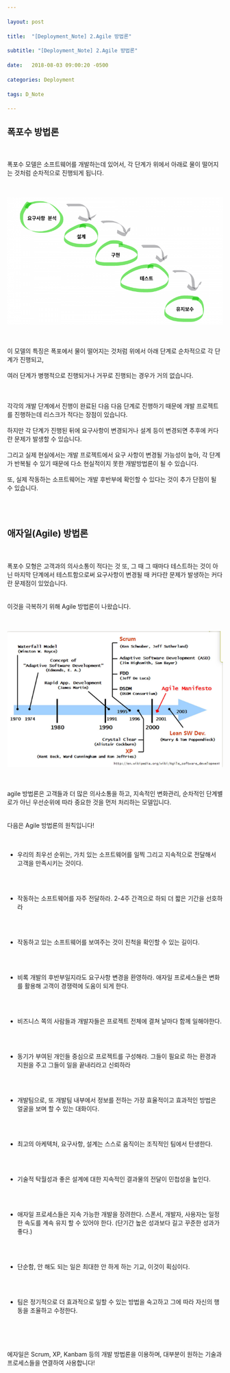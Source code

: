 ```yaml
---

layout: post

title:  "[Deployment_Note] 2.Agile 방법론"

subtitle: "[Deployment_Note] 2.Agile 방법론"

date:   2018-08-03 09:00:20 -0500

categories: Deployment

tags: D_Note

---
```


## 폭포수 방법론

<br>
<br>
폭포수 모델은 소프트웨어를 개발하는데 있어서, 각 단계가 위에서 아래로 물이 떨어지는 것처럼 순차적으로 진행되게 됩니다.
<br>
<br>
<br>

![image](/image/D_Note_image/d_note_image_04.png)

<br>
<br>
이 모델의 특징은 폭포에서 물이 떨어지는 것처럼 위에서 아래 단계로 순차적으로 각 단계가 진행되고,
<br>
<br>
여러 단계가 병행적으로 진행되거나 거꾸로 진행되는 경우가 거의 없습니다.
<br>
<br>
<br>
<br>
각각의 개발 단계에서 진행이 완료된 다음 다음 단계로 진행하기 때문에 개발 프로젝트를 진행하는데 리스크가 적다는 장점이 있습니다.
<br>
<br>
하지만 각 단계가 진행된 뒤에 요구사항이 변경되거나 설계 등이 변경되면 추후에 커다란 문제가 발생할 수 있습니다.
<br>
<br>
그리고 실제 현실에서는 개발 프로젝트에서 요구 사항이 변경될 가능성이 높아, 각 단계가 반복될 수 있기 때문에 다소 현실적이지 못한 개발방법론이 될 수 있습니다. 
<br>
<br>
또, 실제 작동하는 소프트웨어는 개발 후반부에 확인할 수 있다는 것이 추가 단점이 될 수 있습니다.
<br>
<br>
<br>
<br>

## 애자일(Agile) 방법론

<br>
<br>
폭포수 모형은 고객과의 의사소통이 적다는 것 또, 그 때 그 때마다 테스트하는 것이 아닌 마지막 단계에서 테스트함으로써 요구사항이 변경될 때 커다란 문제가 발생하는 커다란 문제점이 있었습니다.
<br>
<br>
<br>
이것을 극복하기 위해 Agile 방법론이 나왔습니다.
<br>
<br>
<br>

![image](/image/D_Note_image/d_note_image_05.png)

<br>
<br>
agile 방법론은 고객들과 더 많은 의사소통을 하고, 지속적인 변화관리, 순차적인 단계별로가 아닌 우선순위에 따라 중요한 것을 먼저 처리하는 모델입니다.
<br>
<br>
<br>
다음은 Agile 방법론의 원칙입니다!
<br>
<br>
<br>

- 우리의 최우선 순위는, 가치 있는 소프트웨어를 일찍 그리고 지속적으로 전달해서 고객을 만족시키는 것이다.

<br>
<br>

- 작동하는 소프트웨어를 자주 전달하라. 2-4주 간격으로 하되 더 짧은 기간을 선호하라

<br>
<br>

- 작동하고 있는 소프트웨어를 보여주는 것이 진척을 확인할 수 있는 길이다.

<br>
<br>

- 비록 개발의 후반부일지라도 요구사항 변경을 환영하라. 애자일 프로세스들은 변화를 활용해 고객이 경쟁력에 도움이 되게 한다.

<br>
<br>

- 비즈니스 쪽의 사람들과 개발자들은 프로젝트 전체에 결쳐 날마다 함께 일해야한다.

<br>
<br>

- 동기가 부여된 개인들 중심으로 프로젝트를 구성해라. 그들이 필요로 하는 환경과 지원을 주고 그들이 일을 끝내리라고 신뢰하라

<br>
<br>

- 개발팀으로, 또 개발팀 내부에서 정보를 전하는 가장 효율적이고 효과적인 방법은 얼굴을 보며 할 수 있는 대화이다.

<br>
<br>

- 최고의 아케텍처, 요구사항, 설계는 스스로 움직이는 조직적인 팀에서 탄생한다.

<br>
<br>

- 기술적 탁월성과 좋은 설계에 대한 지속적인 결과물의 전달이 민첩성을 높인다.

<br>
<br>

- 애자일 프로세스들은 지속 가능한 개발을 장려한다. 스폰서, 개발자, 사용자는 일정한 속도를 계속 유지 할 수 있어야 한다. (단기간 높은 성과보다 길고 꾸준한 성과가 좋다.)

<br>
<br>

- 단순함, 안 해도 되는 일은 최대한 안 하게 하는 기교, 이것이 획심이다.

<br>
<br>

- 팀은 정기적으로 더 효과적으로 일할 수 있는 방법을 숙고하고 그에 따라 자신의 행동을 조율하고 수정한다.

<br>
<br>
<br>
<br>
에자일은 Scrum, XP, Kanbam 등의 개발 방법론을 이용하며, 대부분이 원하는 기술과 프로세스들을 연결하여 사용합니다!